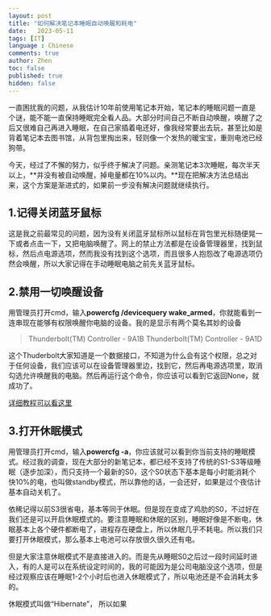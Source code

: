 ```yaml
---
layout: post
title: "如何解决笔记本睡眠自动唤醒和耗电"
date:   2023-05-11
tags: [IT]
language : Chinese
comments: true
author: Zhen
toc: false
published: true
hidden: false
---
```

一直困扰我的问题，从我估计10年前使用笔记本开始，笔记本的睡眠问题一直是个谜，能不能一直保持睡眠完全看人品。大部分时间自己不断自动唤醒，唤醒了之后又很难自己再进入睡眠，在自己家插着电还好，像我经常要出去玩，甚至比如是背着笔记本去图书馆，从背包里掏出来，轻则像一个发热的暖宝宝，重则电池已经狗带。

今天，经过了不懈的努力，似乎终于解决了问题。亲测笔记本3次睡眠，每次半天以上，**并没有被自动唤醒，掉电量都在10%以内。**现在把解决方法总结出来，这个方案是渐进式的，如果前一步没有解决问题就继续执行。

## 1.记得关闭蓝牙鼠标
这是我之前最常见的问题，因为没有关闭蓝牙鼠标所以鼠标在背包里光标随便晃一下或者点击一下，又把电脑唤醒了。网上的禁止方法都是在设备管理器里，找到鼠标，然后点电源选项，然而我没有找到这个选项，而且很多人抱怨改了电源选项仍然会唤醒，所以大家记得在手动睡眠电脑之前先关蓝牙鼠标。

## 2.禁用一切唤醒设备
用管理员打开cmd，输入**powercfg /devicequery wake_armed**，你就能看到一连串现在能够有权限唤醒你电脑的设备。我的是显示有两个莫名其妙的设备
> Thunderbolt(TM) Controller - 9A1B
> Thunderbolt(TM) Controller - 9A1D

这个Thuderbolt大家知道是一个数据接口，不知道为什么会有这个权限，总之对于任何设备，我们应该可以在设备管理器里边，找到它，然后再电源选项里，取消勾选允许唤醒我的电脑。然后再运行这个命令，你应该可以看到它返回None，就成功了。

[详细教程可以看这里](https://www.hellotech.com/blog/why-does-my-computer-keep-waking-from-sleep-mode)

## 3.打开休眠模式
用管理员打开cmd，输入**powercfg -a**，你应该就可以看到你当前支持的睡眠模式。经过我的调查，现在大部分的新笔记本，都已经不支持了传统的S1-S3等级睡眠（逐步加深），而只支持一个最新的S0，这个S0状态下基本是每小时能消耗个快10%的电，也叫做standby模式，所以靠他的话，一会还好，如果是过个夜估计基本自动关机了。

依稀记得以前S3很省电，基本等同于休眠。但是现在变成了鸡肋的S0，不过好在我们还是可以开启休眠模式的。要注意睡眠和休眠的区别，睡眠好像是不断电，休眠基本上各个硬件都断电了，进程存在硬盘上，所以休眠几乎不耗电。所以我们只要打开休眠模式，那么基本上电池可以存放很久很久还有电。

但是大家注意休眠模式不是直接进入的。而是先从睡眠S0之后过一段时间延时进入，有的人是可以在系统设定时间的，我的可能因为是公司电脑没这个选项，但是经过观察应该在睡眠1-2个小时后也进入休眠模式了，所以电池还是不会消耗太多的。

休眠模式叫做“Hibernate”， 所以如果


<!--stackedit_data:
eyJoaXN0b3J5IjpbLTEwNTMyNTU0MDgsMTYyMjg5MTA1NCwtND
g4MDUxNjQ5LC0xODA4MDE4OTk4LDM1MTMzMjQ1NSwtNjE3Nzg5
MzA4LC0yMDU2MTYzMDg1XX0=
-->